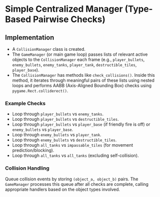 # Simple Centralized Manager (Type-Based Pairwise Checks)

## Implementation

*   A `CollisionManager` class is created.
*   The `GameManager` (or main game loop) passes lists of relevant active objects to the `CollisionManager` each frame (e.g., `player_bullets`, `enemy_bullets`, `enemy_tanks`, `player_tank`, `destructible_tiles`, `player_base`).
*   The `CollisionManager` has methods like `check_collisions()`. Inside this method, it iterates through meaningful pairs of these lists using nested loops and performs AABB (Axis-Aligned Bounding Box) checks using `pygame.Rect.colliderect()`.

### Example Checks

*   Loop through `player_bullets` vs `enemy_tanks`.
*   Loop through `player_bullets` vs `destructible_tiles`.
*   Loop through `player_bullets` vs `player_base` (if friendly fire is off) or `enemy_bullets` vs `player_base`.
*   Loop through `enemy_bullets` vs `player_tank`.
*   Loop through `enemy_bullets` vs `destructible_tiles`.
*   Loop through `all_tanks` vs `impassable_tiles` (for movement prediction/blocking).
*   Loop through `all_tanks` vs `all_tanks` (excluding self-collision).

### Collision Handling
Queue collision events by storing `(object_a, object_b)` pairs. The `GameManager` processes this queue after all checks are complete, calling appropriate handlers based on the object types involved.
